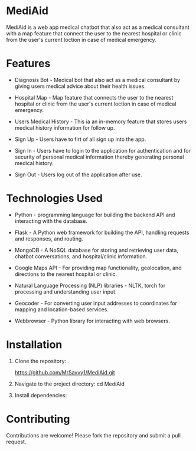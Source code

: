# MediAid

MediAid is a web app medical chatbot that also act as a medical consultant with a map feature that connect the user to the nearest hospital or clinic from the user's current loction in case of medical emergency.

# Features

-   Diagnosis Bot - Medical bot that also act as a medical consultant by giving users medical advice about their health issues.

-   Hospital Map - Map feature that connects the user to the nearest hospital or clinic from the user's current loction in case of medical emergency.

*   Users Medical History - This ia an in-memory feature that stores users medical history information for follow up.

-   Sign Up - Users have to firt of all sign up into the app.

-   Sign In - Users have to login to the application for authentication and for security of personal medical information thereby generating personal medical history.

-   Sign Out - Users log out of the application after use.

# Technologies Used

-   Python - programming language for building the backend API and interacting with the database.

-   Flask - A Python web framework for building the API, handling requests and responses, and routing.

-   MongoDB - A NoSQL database for storing and retrieving user data, chatbot conversations, and hospital/clinic information.

-   Google Maps API - For providing map functionality, geolocation, and directions to the nearest hospital or clinic.

-   Natural Language Processing (NLP) libraries - NLTK, torch for processing and understanding user input.

-   Geocoder - For converting user input addresses to coordinates for mapping and location-based services.

-   Webbrowser - Python library for interacting with web browsers.

# Installation

1. Clone the repository:

    https://github.com/MrSavvy1/MediAid.git

2. Navigate to the project directory:
   cd MediAid

3. Install dependencies:

# Contributing

Contributions are welcome! Please fork the repository and submit a pull request.
